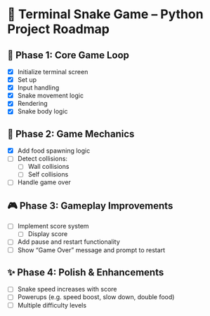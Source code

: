 # 🐍 Terminal Snake Game – Python Project Roadmap

## 🧱 Phase 1: Core Game Loop
- [x] Initialize terminal screen
- [x] Set up
- [x] Input handling 
- [x] Snake movement logic
- [x] Rendering
- [x] Snake body logic

## 🍏 Phase 2: Game Mechanics
- [x] Add food spawning logic
- [ ] Detect collisions:
  - [ ] Wall collisions
  - [ ] Self collisions
- [ ] Handle game over 

## 🎮 Phase 3: Gameplay Improvements
- [ ] Implement score system
  - [ ] Display score 
- [ ] Add pause and restart functionality
- [ ] Show “Game Over” message and prompt to restart

## ✨ Phase 4: Polish & Enhancements
- [ ] Snake speed increases with score
- [ ] Powerups (e.g. speed boost, slow down, double food)
- [ ] Multiple difficulty levels
#